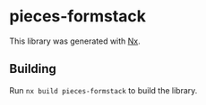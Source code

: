 # pieces-formstack

This library was generated with [Nx](https://nx.dev).

## Building

Run `nx build pieces-formstack` to build the library.
